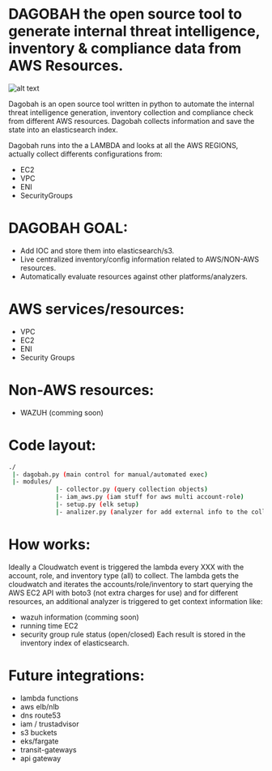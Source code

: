 # DAGOBAH the open source tool to generate internal threat intelligence, inventory & compliance data from AWS Resources.

![alt text](https://github.com/Stuxend/dagobah/blob/master/images/deployment.png "Dagobah Inventory")

Dagobah is an open source tool written in python to automate the internal threat intelligence generation, inventory collection and compliance check from different AWS resources. Dagobah collects information and save the state into an elasticsearch index.

Dagobah runs into the a LAMBDA and looks at all the AWS REGIONS, actually collect differents configurations from: 

* EC2
* VPC
* ENI
* SecurityGroups

# DAGOBAH GOAL: 
- Add IOC and store them into elasticsearch/s3.
- Live centralized inventory/config information related to AWS/NON-AWS resources.
- Automatically evaluate resources against other platforms/analyzers.

# AWS services/resources:
- VPC
- EC2
- ENI
- Security Groups


# Non-AWS resources:
- WAZUH (comming soon)

# Code layout:
```sh
./
 |- dagobah.py (main control for manual/automated exec)
 |- modules/
             |- collector.py (query collection objects)
             |- iam_aws.py (iam stuff for aws multi account-role)
             |- setup.py (elk setup)
             |- analizer.py (analyzer for add external info to the collector)
```

# How works:
Ideally a Cloudwatch event is triggered the lambda every XXX with the account, role, and inventory type (all) to collect. The lambda gets the cloudwatch and iterates the accounts/role/inventory to start querying the AWS EC2 API with boto3 (not extra charges for use) and for different resources, an additional analyzer is triggered to get context information like: 
  - wazuh information (comming soon)
  - running time EC2
  - security group rule status (open/closed)
Each result is stored in the inventory index of elasticsearch. 

# Future integrations:
- lambda functions
- aws elb/nlb
- dns route53
- iam / trustadvisor
- s3 buckets
- eks/fargate
- transit-gateways
- api gateway
